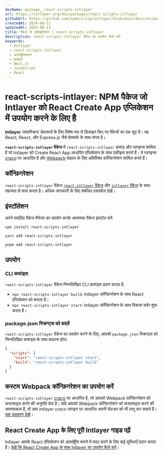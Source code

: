 ```yaml
---
docName: package__react-scripts-intlayer
url: https://intlayer.org/doc/packages/react-scripts-intlayer
githubUrl: https://github.com/aymericzip/intlayer/blob/main/docs/en/packages/react-scripts-intlayer/index.md
createdAt: 2024-08-11
updatedAt: 2024-08-11
title: पैकेज के डॉक्यूमेंटेशन | react-scripts-intlayer
description: react-scripts-intlayer पैकेज का उपयोग कैसे करें
keywords:
  - Intlayer
  - react-scripts-intlayer
  - अंतर्राष्ट्रीयकरण
  - प्रलेखन
  - Next.js
  - JavaScript
  - React
---
```


# react-scripts-intlayer: NPM पैकेज जो Intlayer को React Create App एप्लिकेशन में उपयोग करने के लिए है

**Intlayer** जावास्क्रिप्ट डेवलपर्स के लिए विशेष रूप से डिज़ाइन किए गए पैकेजों का एक सूट है। यह React, React, और Express.js जैसे फ्रेमवर्क के साथ संगत है।

**`react-scripts-intlayer` पैकेज** में `react-scripts-intlayer` कमांड और प्लगइन्स शामिल हैं जो Intlayer को Create React App आधारित एप्लिकेशन के साथ एकीकृत करते हैं। ये प्लगइन्स [craco](https://craco.js.org/) पर आधारित हैं और [Webpack](https://webpack.js.org/) बंडलर के लिए अतिरिक्त कॉन्फ़िगरेशन शामिल करते हैं।

## कॉन्फ़िगरेशन

`react-scripts-intlayer` पैकेज [`react-intlayer` पैकेज](https://github.com/aymericzip/intlayer/blob/main/docs/hi/packages/react-intlayer/index.md) और [`intlayer` पैकेज](https://github.com/aymericzip/intlayer/blob/main/docs/hi/packages/intlayer/index.md) के साथ सहजता से काम करता है। अधिक जानकारी के लिए संबंधित दस्तावेज़ देखें।

## इंस्टॉलेशन

अपने पसंदीदा पैकेज मैनेजर का उपयोग करके आवश्यक पैकेज इंस्टॉल करें:

```bash packageManager="npm"
npm install react-scripts-intlayer
```

```bash packageManager="yarn"
yarn add react-scripts-intlayer
```

```bash packageManager="pnpm"
pnpm add react-scripts-intlayer
```

## उपयोग

### CLI कमांड्स

`react-scripts-intlayer` पैकेज निम्नलिखित CLI कमांड्स प्रदान करता है:

- `npx react-scripts-intlayer build`: Intlayer कॉन्फ़िगरेशन के साथ React एप्लिकेशन को बनाता है।
- `npx react-scripts-intlayer start`: Intlayer कॉन्फ़िगरेशन के साथ विकास सर्वर शुरू करता है।

### package.json स्क्रिप्ट्स को बदलें

`react-scripts-intlayer` पैकेज का उपयोग करने के लिए, आपको `package.json` स्क्रिप्ट्स को निम्नलिखित कमांड्स के साथ बदलना होगा:

```json fileName="package.json"
{
  "scripts": {
    "start": "react-scripts-intlayer start",
    "build": "react-scripts-intlayer build"
  }
}
```

## कस्टम Webpack कॉन्फ़िगरेशन का उपयोग करें

`react-scripts-intlayer` [craco](https://craco.js.org/) पर आधारित है, जो आपको Webpack कॉन्फ़िगरेशन को कस्टमाइज़ करने की अनुमति देता है।
यदि आपको Webpack कॉन्फ़िगरेशन को कस्टमाइज़ करने की आवश्यकता है, तो आप intlayer craco प्लगइन पर आधारित अपनी सेटअप को भी लागू कर सकते हैं। [यहां उदाहरण देखें](https://github.com/aymericzip/intlayer/blob/main/examples/react-app/craco.config.js)।

## React Create App के लिए पूरी Intlayer गाइड पढ़ें

Intlayer आपके React एप्लिकेशन को अंतर्राष्ट्रीय बनाने में मदद करने के लिए कई सुविधाएँ प्रदान करता है।
[देखें कि React Create App के साथ Intlayer का उपयोग कैसे करें](https://github.com/aymericzip/intlayer/blob/main/docs/hi/intlayer_with_create_react_app.md)।
